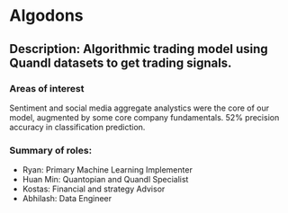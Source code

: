 # Algodons

## Description: Algorithmic trading model using Quandl datasets to get trading signals.

### Areas of interest 
Sentiment and social media aggregate analystics were the core of our model, augmented by some core company fundamentals. 52% precision accuracy in classification prediction.

### Summary of roles:
- Ryan: Primary Machine Learning Implementer
- Huan Min: Quantopian and Quandl Specialist
- Kostas: Financial and strategy Advisor
- Abhilash: Data Engineer